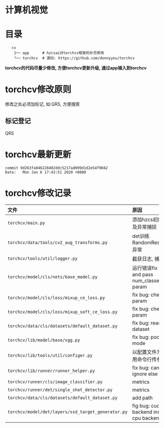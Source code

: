 # 计算机视觉

# 目录

```
   cv
    ├── app      # hzcsai对torchcv框架的补充修改
    └── torchcv  # 源码: https://github.com/donnyyou/torchcv
```

**torchcv的代码尽量少修改, 方便torchcv更新升级, 通过app植入到torchcv**

# torchcv修改原则

修改之处必须加标记, 如:QRS, 方便搜索

## 标记登记

QRS

# torchcv最新更新

```
commit 9d263fa046228402ddc5217ad099d1d2e54f9042
Date:   Mon Jan 6 17:43:51 2020 +0800
```

# torchcv修改记录

| 文件 | 原因 |
|:----|:----|
| `torchcv/main.py` | 添加hzcs初始函数以及异常捕捉 |
| `torchcv/data/tools/cv2_aug_transforms.py` | det训练RandomResizeCrop异常 |
| `torchcv/tools/util/logger.py` | 截获日志, 捕捉错误 |
| `torchcv/model/cls/nets/base_model.py` | 运行错误fix bug, and pass num_classes param |
| `torchcv/model/cls/loss/mixup_ce_loss.py` | fix bug: check param |
| `torchcv/model/cls/loss/mixup_soft_ce_loss.py` | fix bug: check param |
| `torchcv/data/cls/datasets/default_dataset.py` | fix bug: read dataset |
| `torchcv/lib/model/base/vgg.py` | fix bug: pool ceil mode |
| `torchcv/lib/tools/util/configer.py` | 以配置文件为主, 少用命令行传参 |
| `torchcv/lib/runner/runner_helper.py` | fix bug: cannot ignore else |
| `torchcv/runner/cls/image_classifier.py` | metrics |
| `torchcv/runner/det/single_shot_detector.py` | metrics |
| `torchcv/data/cls/datasets/default_dataset.py` | add path |
| `torchcv/model/det/layers/ssd_target_generator.py` | fig bug: cuda backend instead cpu backend |
